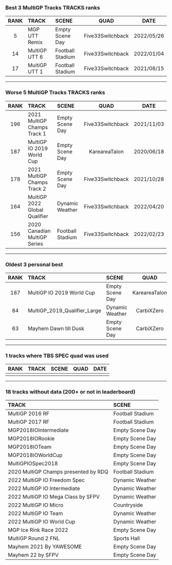 ### Best 3 MultiGP Tracks TRACKS ranks
|RANK|TRACK|SCENE|QUAD|DATE|
|:---:|:---|:---|:---:|:---:|
|5|MGP UTT Remix|Empty Scene Day|Five33Switchback|2022/05/26|
|14|MultiGP UTT 6|Football Stadium|Five33Switchback|2022/01/04|
|17|MultiGP UTT 1|Football Stadium|Five33Switchback|2021/08/15|
---
### Worse 5 MultiGP Tracks TRACKS ranks
|RANK|TRACK|SCENE|QUAD|DATE|
|:---:|:---|:---|:---:|:---:|
|196|2021 MultiGP Champs Track 1|Empty Scene Day|Five33Switchback|2021/11/03|
|187|MultiGP IO 2019 World Cup|Empty Scene Day|KareareaTalon|2020/06/18|
|178|2021 MultiGP Champs Track 2|Empty Scene Day|Five33Switchback|2021/10/28|
|164|MultiGP 2022 Global Qualifier|Dynamic Weather|Five33Switchback|2022/04/20|
|156|2020 Canadian MultiGP Series|Football Stadium|Five33Switchback|2022/02/23|
---
### Oldest 3 personal best
|RANK|TRACK|SCENE|QUAD|DATE|
|:---:|:---|:---|:---:|:---:|
|187|MultiGP IO 2019 World Cup|Empty Scene Day|KareareaTalon|2020/06/18|
|84|MultiGP_2019_Qualifier_Large|Dynamic Weather|CarbiXZero|2021/03/04|
|63|Mayhem Dawn till Dusk|Empty Scene Day|CarbiXZero|2021/03/08|
---
### 1 tracks where TBS SPEC quad was used
|RANK|TRACK|SCENE|QUAD|DATE|
|:---:|:---|:---|:---:|:---:|
||||||
---
### 18 tracks without data (200+ or not in leaderboard)
|TRACK|SCENE|
|:---|:---|
|MultiGP 2016 RF|Football Stadium|
|MultiGP 2017 RF|Football Stadium|
|MGP2018IOIntermediate|Empty Scene Day|
|MGP2018IORookie|Empty Scene Day|
|MGP2018IOTeam|Empty Scene Day|
|MGP2018IOWorldCup|Empty Scene Day|
|MultiGPIOSpec2018|Empty Scene Day|
|2020 MultiGP Champs presented by RDQ|Football Stadium|
|2022 MultiGP IO Freedom Spec|Dynamic Weather|
|2022 MultiGP IO Intermediate|Dynamic Weather|
|2022 MultiGP IO Mega Class by SFPV|Dynamic Weather|
|2022 MultiGP IO Micro|Countryside|
|2022 MultiGP IO Team|Dynamic Weather|
|2022 MultiGP IO World Cup|Dynamic Weather|
|MGP Ice Rink Race 2022|Empty Scene Day|
|MultiGP Round 2 FNL|Sports Hall|
|Mayhem 2021 By YAWESOME|Empty Scene Day|
|Mayhem 22 by SFPV|Empty Scene Day|
